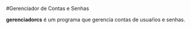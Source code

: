 #Gerenciador de Contas e Senhas

**gerenciadorcs** é um programa que gerencia contas de usuaŕios e senhas.
